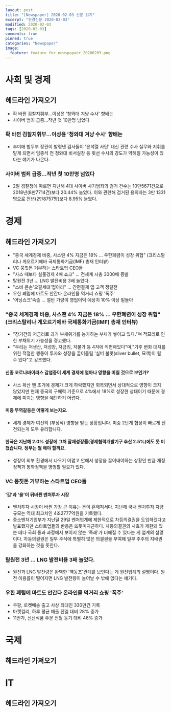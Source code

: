 ```yaml
---
layout: post
title: "[Newspaper] 2020-02-03 신문 읽기"
excerpt: "한경신문 2020-02-03"
modified: 2020-02-03
tags: [2020-02-03]
comments: true
pinned: true
categories: "Newspaper"
image:
  feature: feature_for_newspapaer_20200203.png
---
```


# 사회 및 경제
## 헤드라인 가져오기
- 확 바뀐 검찰지휘부...이성윤 '청와대 겨냥 수사' 향배는
- 사이버 범죄 급증...작년 첫 10만명 넘었다

### 확 바뀐 검찰지휘부...이성윤 '청와대 겨냥 수사' 향배는
- 추미애 법무부 장관이 발령낸 검사들이 '윤석열 사단' 대신 관련 수사 실무와 지휘를 맡게 되면서 임종석 전 청와대 비서실장 등 윗선 수사의 강도가 약해질 가능성이 있다는 얘기가 나온다.

### 사이버 범죄 급증...작년 첫 10만명 넘었다
- 2일 경찰청에 따르면 지난해 4대 사이버 사기범죄의 검거 건수는 10만5671건으로 2018년(8만7714건)보다 20.44% 늘었다. 이와 관련해 검거된 용의자는 3만 1331명으로 전년(2만8757명)보다 8.95% 늘었다.

# 경제
## 헤드라인 가져오기
- "중국 세계경제 비중, 사스땐 4% 지금은 18% ... 우한폐렴이 성장 위협" (크리스탈리나 게오르기에바 국제통화기금(IMF) 총재 인터뷰)
- VC 뭉칫돈 거부하는 스타트업 CEO들
- "사스 때보다 실물경제 4배 쇼크" ... 전세계 시총 3000배 증발
- 탈원전 3년 ... LNG 발전비용 3배 늘었다.
- "소비 큰손'오팔세대'잡아라" ... 간편결제 앱 고객 쟁탈전
- 우한 폐렴에 마트도 안간다 온라인몰 먹거리 쇼핑 '폭주'
- '어닝쇼크'속출 ... 절반 가량이 영업이익 예상치 10% 이상 밑돌아

### "중국 세계경제 비중, 사스땐 4% 지금은 18% ... 우한폐렴이 성장 위협" (크리스탈리나 게오르기에바 국제통화기금(IMF) 총재 인터뷰)
- "장기간의 저금리로 과거 부채위기를 능가하는 부채가 쌓이고 있다."며 적므리로 인한 부채위기 가능성을 경고했다.
- "우리는 저생산, 저성장, 저금리, 저물가 등 4저에 직면해있다"며,"기후 변화 대처를 위한 적절한 행동이 투자와 성장을 끌어올릴 '실버 불릿(sliver bullet, 묘책)이 될 수 있다"고 강조했다.
#### 신종 코로나바이러스 감염증이 세계 경제에 얼마나 영향을 미칠 것으로 보인가?
- 사스 확산 땐 초기에 경제가 크게 하락했지만 회복되면서 상대적으로 영향이 크지 않았지만 현재 중국의 구매력 기준으로 4%에서 18%로 성장한 상태이기 때문에 경제에 미치는 영향을 예단하기 어렵다.
#### 미중 무역갈등은 어떻게 보는지요.
- 세계 경제가 여전히 (부정적) 영향을 받는 상황입니다. 미중 2단계 협상이 빠르게 진전되는게 모두 유리합니다.
#### 한국은 지난해 2.0% 성장에 그쳐 잠재성장률(경제협력개발기구 추산 2.5%)에도 못 미쳤습니다. 정부는 뭘 해야 할까요.
- 성장이 외부 환경에서 나오기 어렵고 안에서 성장을 끌어내야하는 상황인 만큼 재정정책과 통화정책을 병행할 필요가 있다.

### VC 뭉칫돈 거부하는 스타트업 CEO들
#### '갑'과 '을'이 뒤바뀐 벤처투자 시장
- 벤처투자 시장이 바뀐 가장 큰 이유는 돈이 흔해져서다. 지난해 국내 벤처투자 자금 규모는 역대 최고치인 4조2777억원을 기록했다.
- 중소벤처기업부가 지난달 29일 벤처업계에 제한적으로 차등의결권을 도입하겠다고 발표했지만 스타트업들의 반응은 뜨뜻미지근하다. 차등의결권의 시효가 제한돼 있는 데다 국회 통과 과정에서 보이지 않는 '족쇄'가 더해질 수 있다는 게 업계의 설명이다. 차등의결권은 일부 주식에 특별히 많은 의결권을 부여해 일부 주주의 지배권을 강화하는 것을 뜻한다.

### 탈원전 3년 ... LNG 발전비용 3배 늘었다.
- 원전과 LNG 발전량은 완벽한 '역동조'관계를 보인다는 게 원전업계의 설명이다. 원전 이용률이 떨어지면 LNG 발전량이 늘어날 수 밖에 없다는 얘기다.

### 우한 폐렴에 마트도 안간다 온라인몰 먹거리 쇼핑 '폭주'
- 쿠팡, 로켓배송 출고 사상 최대인 330만건 기록
- 마켓컬리, 하루 평균 매출 전일 대비 28% 증가
- 11번가, 신선식품 주문 전월 동기 대비 46% 증가

# 국제
## 헤드라인 가져오기

# IT
## 헤드라인 가져오기
